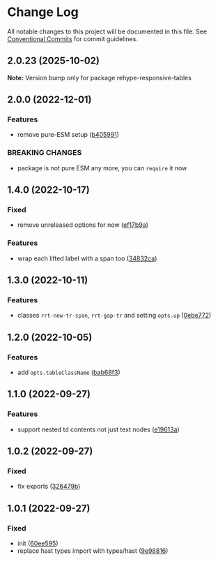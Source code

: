 # Change Log

All notable changes to this project will be documented in this file.
See [Conventional Commits](https://conventionalcommits.org) for commit guidelines.

## 2.0.23 (2025-10-02)

**Note:** Version bump only for package rehype-responsive-tables

## 2.0.0 (2022-12-01)

### Features

- remove pure-ESM setup ([b405991](https://github.com/codsen/codsen/commit/b405991e06502e106bcb5cd4d49d94a663d078f2))

### BREAKING CHANGES

- package is not pure ESM any more, you can `require` it now

## 1.4.0 (2022-10-17)

### Fixed

- remove unreleased options for now ([ef17b9a](https://github.com/codsen/codsen/commit/ef17b9a3993d796ccfe52f930459f4360906474c))

### Features

- wrap each lifted label with a span too ([34832ca](https://github.com/codsen/codsen/commit/34832cac9c2c21bc0ff405ff136754e1592e8a57))

## 1.3.0 (2022-10-11)

### Features

- classes `rrt-new-tr-span`, `rrt-gap-tr` and setting `opts.up` ([0ebe772](https://github.com/codsen/codsen/commit/0ebe772d80a7e892ed77338c28e47440fb6e7f53))

## 1.2.0 (2022-10-05)

### Features

- add `opts.tableClassName` ([bab68f3](https://github.com/codsen/codsen/commit/bab68f370af5a7ca57d8e03102a80927831d27f9))

## 1.1.0 (2022-09-27)

### Features

- support nested td contents not just text nodes ([e19613a](https://github.com/codsen/codsen/commit/e19613aeec9d1800daed8043b50591fe265050df))

## 1.0.2 (2022-09-27)

### Fixed

- fix exports ([326479b](https://github.com/codsen/codsen/commit/326479bd4b61bac1940944298c71c04340c6d6ff))

## 1.0.1 (2022-09-27)

### Fixed

- init ([60ee595](https://github.com/codsen/codsen/commit/60ee5952914aaefdf2cd0bfcad4c27f32563a102))
- replace hast types import with types/hast ([9e98816](https://github.com/codsen/codsen/commit/9e988168551e845fe454c22b9d2fd7b53ff679fc))
